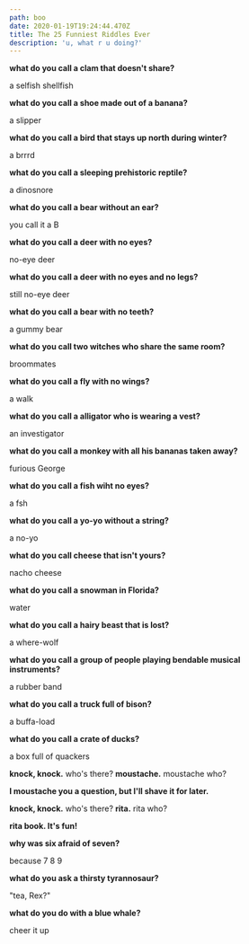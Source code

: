 ```yaml
---
path: boo
date: 2020-01-19T19:24:44.470Z
title: The 25 Funniest Riddles Ever
description: 'u, what r u doing?'
---
```

**what do you call a clam that doesn't share?**

a selfish shellfish

**what do you call a shoe made out of a banana?**

a slipper

**what do you call a bird that stays up north during winter?**

a brrrd

**what do you call a sleeping prehistoric reptile?**

a dinosnore

**what do you call a bear without an ear?**

you call it a B

**what do you call a deer with no eyes?**

no-eye deer

**what do you call a deer with no eyes and no legs?**

still no-eye deer

**what do you call a bear with no teeth?**

a gummy bear

**what do you call two witches who share the same room?**

broommates

**what do you call a fly with no wings?**

a walk

**what do you call a alligator who is wearing a vest?**

an investigator

**what do you call a monkey with all his bananas taken away?**

furious George

**what do you call a fish wiht no eyes?**

a fsh

**what do you call a yo-yo without a string?**

a no-yo

**what do you call cheese that isn't yours?**

nacho cheese

**what do you call a snowman in Florida?**

water

**what do you call a hairy beast that is lost?**

a where-wolf

**what do you call a group of people playing bendable musical instruments?**

a rubber band

**what do you call a truck full of bison?**

a buffa-load

**what do you call a crate of ducks?**

a box full of quackers

**knock, knock.** who's there? **moustache.** moustache who? 

**I moustache you a question, but I'll shave it for later.**

**knock, knock.** who's there? **rita.** rita who?

**rita book. It's fun!**

**why was six afraid of seven?**

because 7 8 9

**what do you ask a thirsty tyrannosaur?**

"tea, Rex?"

**what do you do with a blue whale?**

cheer it up

